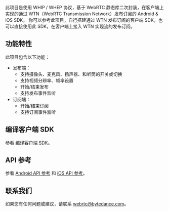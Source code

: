 此项目是使用 WHIP / WHEP 协议，基于 WebRTC 静态库二次封装，在客户端上实现的通过 WTN（WebRTC Transmission Network）发布订阅的 Android & iOS SDK。
你可以参考此项目，自行搭建通过 WTN 发布订阅的客户端 SDK，也可以直接使用此 SDK，在客户端上接入 WTN 实现流的发布订阅。

## 功能特性
此项目包含以下功能：

- 发布端：
   -  支持摄像头、麦克风、扬声器、和听筒的开关或切换
   -  支持视频分辨率、帧率设置
   -  开始/结束发布
   -  支持发布事件监听
- 订阅端：
  - 开始/结束订阅
  - 支持订阅事件监听

## 编译客户端 SDK
参看 [编译客户端 SDK](doc/Build_Instruction.md)。

## API 参考
参看 [Android API 参考](doc/Android/overview.md) 和 [iOS API 参考](doc/iOS/overview.md)。

## 联系我们
如果您有任何问题或建议，请联系 webrtc@bytedance.com。

